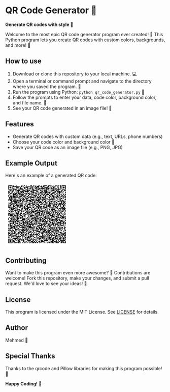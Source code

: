 
**QR Code Generator 📱️**
=====================================

**Generate QR codes with style 💫**

Welcome to the most epic QR code generator program ever created! 🎉 This Python program lets you create QR codes with custom colors, backgrounds, and more! 🎨

**How to use**
---------------

1. Download or clone this repository to your local machine. 💻
2. Open a terminal or command prompt and navigate to the directory where you saved the program. 📁
3. Run the program using Python: `python qr_code_generator.py` 🐍
4. Follow the prompts to enter your data, code color, background color, and file name. 📝
5. See your QR code generated in an image file! 📸

**Features**
------------

* Generate QR codes with custom data (e.g., text, URLs, phone numbers)
* Choose your code color and background color 🎨
* Save your QR code as an image file (e.g., PNG, JPG)

**Example Output**
-----------------

Here's an example of a generated QR code:

<img src="example_qr_code.png" width="200">

**Contributing**
--------------

Want to make this program even more awesome? 🤔 Contributions are welcome! Fork this repository, make your changes, and submit a pull request. We'd love to see your ideas! 🤝

**License**
---------

This program is licensed under the MIT License. See [LICENSE](LICENSE) for details.

**Author**
--------
Mehmed 👋

**Special Thanks**
-----------------

Thanks to the qrcode and Pillow libraries for making this program possible! 🙏

**Happy Coding!** 🎉
